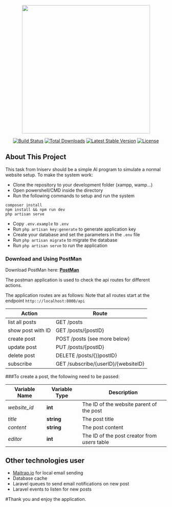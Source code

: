 <p align="center"><a href="https://laravel.com" target="_blank"><img src="https://raw.githubusercontent.com/laravel/art/master/logo-lockup/5%20SVG/2%20CMYK/1%20Full%20Color/laravel-logolockup-cmyk-red.svg" width="400"></a></p>

<p align="center">
<a href="https://travis-ci.org/laravel/framework"><img src="https://travis-ci.org/laravel/framework.svg" alt="Build Status"></a>
<a href="https://packagist.org/packages/laravel/framework"><img src="https://img.shields.io/packagist/dt/laravel/framework" alt="Total Downloads"></a>
<a href="https://packagist.org/packages/laravel/framework"><img src="https://img.shields.io/packagist/v/laravel/framework" alt="Latest Stable Version"></a>
<a href="https://packagist.org/packages/laravel/framework"><img src="https://img.shields.io/packagist/l/laravel/framework" alt="License"></a>
</p>

## About This Project

This task from Iniserv should be a simple AI program to
simulate a normal website setup.
To make the system work:

- Clone the repository to your development folder (xampp, wamp...)
- Open powershell/CMD inside the directory
- Run the following commands to setup and run the system
```
composer install
npm install && npm run dev
php artisan serve
```
- Copy ```.env.example``` to ```.env```
- Run ```php artisan key:generate``` to generate application key
- Create your database and set the parameters in the ```.env``` file
- Run ```php artisan migrate``` to migrate the database
- Run ```php artisan serve``` to run the application

### Download and Using PostMan 
Download PostMan  here:  **[PostMan](https://www.postman.com/downloads//)**

The postman application is used to check the api routes for different actions.

The application routes are as follows: Note that all routes start at the endpoint
```http:://localhost:8000/api```

| Action                 | Route                                  |
| ---------------------- | ---------------------------------------|
| list all posts         | GET    /posts                          |
| show post with ID      | GET    /posts/{postID}                 |
| create post            | POST   /posts (see more below)         |
| update post            | PUT    /posts/{postID}                 |
| delete post            | DELETE /posts/{}}postID}               |
| subscribe              | GET    /subscribe/{userID}/{websiteID} |


###To create a post, the following need to be passed:

| Variable Name    | Variable Type   | Description           |
| ---------------- | --------------- | -----------           | 
| *website_id*     | **int**         | The ID of the website parent of the post|
| *title*          | **string**      | The post title        |
| *content*        | **string**      | The post content      |
| *editor*         | **int**         | The ID of the post creator from _users_ table |

## Other technologies user
- [Maitrap.io](https://mailtrap.io/inboxes/1093904/messages) for local email sending
- Database cache
- Laravel queues to send email notifications on new post
- Laravel events to listen for new posts

#Thank you and enjoy the application.
